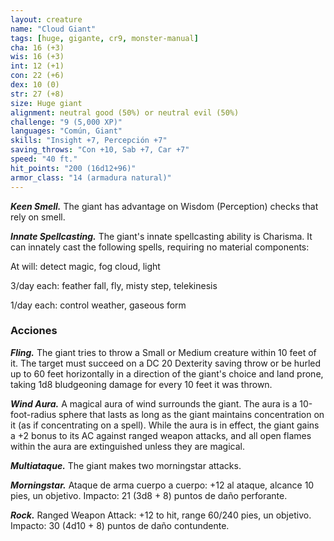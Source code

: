 ```yaml
---
layout: creature
name: "Cloud Giant"
tags: [huge, gigante, cr9, monster-manual]
cha: 16 (+3)
wis: 16 (+3)
int: 12 (+1)
con: 22 (+6)
dex: 10 (0)
str: 27 (+8)
size: Huge giant
alignment: neutral good (50%) or neutral evil (50%)
challenge: "9 (5,000 XP)"
languages: "Común, Giant"
skills: "Insight +7, Percepción +7"
saving_throws: "Con +10, Sab +7, Car +7"
speed: "40 ft."
hit_points: "200 (16d12+96)"
armor_class: "14 (armadura natural)"
---
```


***Keen Smell.*** The giant has advantage on Wisdom (Perception) checks that rely on smell.

***Innate Spellcasting.*** The giant's innate spellcasting ability is Charisma. It can innately cast the following spells, requiring no material components:

At will: detect magic, fog cloud, light

3/day each: feather fall, fly, misty step, telekinesis

1/day each: control weather, gaseous form

### Acciones

***Fling.*** The giant tries to throw a Small or Medium creature within 10 feet of it. The target must succeed on a DC 20 Dexterity saving throw or be hurled up to 60 feet horizontally in a direction of the giant's choice and land prone, taking 1d8 bludgeoning damage for every 10 feet it was thrown.

***Wind Aura.*** A magical aura of wind surrounds the giant. The aura is a 10-foot-radius sphere that lasts as long as the giant maintains concentration on it (as if concentrating on a spell). While the aura is in effect, the giant gains a +2 bonus to its AC against ranged weapon attacks, and all open flames within the aura are extinguished unless they are magical.

***Multiataque.*** The giant makes two morningstar attacks.

***Morningstar.*** Ataque de arma cuerpo a cuerpo: +12 al ataque, alcance 10 pies, un objetivo. Impacto: 21 (3d8 + 8) puntos de daño perforante.

***Rock.*** Ranged Weapon Attack: +12 to hit, range 60/240 pies, un objetivo. Impacto: 30 (4d10 + 8) puntos de daño contundente.